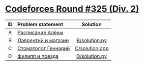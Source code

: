 # [Codeforces Round #325 (Div. 2)](http://codeforces.com/contest/586)

| ID  | Problem statement                                                                                 | Solution                           |
|:---:|:--------------------------------------------------------------------------------------------------|:----------------------------------:|
|  A  | [Расписание Алёны                                  ](http://codeforces.com/contest/586/problem/A) | [](A/solution.py)     |
|  B  | [Лаврентий и магазин                               ](http://codeforces.com/contest/586/problem/B) | [B/solution.py](B/solution.py)     |
|  C  | [Стоматолог Геннадий                               ](http://codeforces.com/contest/586/problem/C) | [C/solution.cpp](C/solution.cpp)   |
|  D  | [Филипп и поезда                                   ](http://codeforces.com/contest/586/problem/D) | [D/solution.py](D/solution.py)     |
